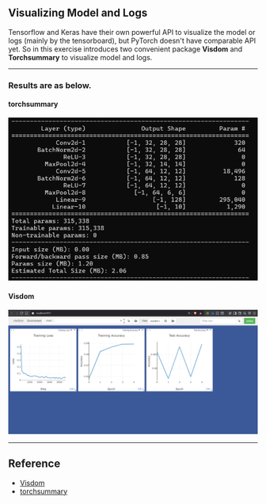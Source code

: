 ## Visualizing Model and Logs
Tensorflow and Keras have their own powerful API to visualize the model or logs (mainly by the tensorboard), but PyTorch doesn't have comparable API yet. So in this exercise introduces two convenient package **Visdom** and **Torchsummary** to visualize model and logs.

----------------------------------------------------------------------------------------------

### Results are as below.

#### torchsummary

![Torchsummary](./images/torchsummary-ss.png)

#### Visdom

![Visdom](./images/server-ss.png)

-------------------------------------------------

## Reference
- [Visdom](https://github.com/facebookresearch/visdom)
- [torchsummary](https://github.com/sksq96/pytorch-summary)
